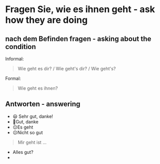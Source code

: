# Fragen Sie, wie es ihnen geht - ask how they are doing
## nach dem Befinden fragen - asking about the condition

Informal: 
>Wie geht es dir? / Wie geht's dir? / Wie geht's?

Formal:
>Wie geht es ihnen?

## Antworten - answering
- 😃 Sehr gut, danke!
- 🙂Gut, danke
- 😐Es geht
- ☹️Nicht so gut

> Mir geht ist ...

- Alles gut?
- 